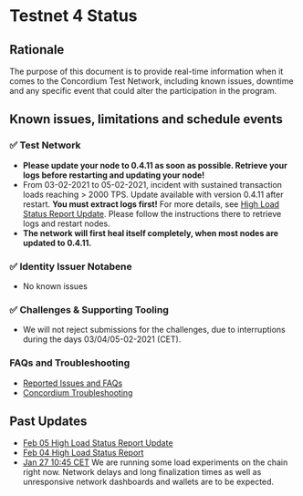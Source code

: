 # Testnet 4 Status

## Rationale

The purpose of this document is to provide real-time information when it comes to the Concordium Test Network, including known issues, downtime and any specific event that could alter the participation in the program.

## Known issues, limitations and schedule events

### ✅ Test Network

* **Please update your node to 0.4.11 as soon as possible. Retrieve your logs before restarting and updating your node!**
* From 03-02-2021 to 05-02-2021, incident with sustained transaction loads reaching > 2000 TPS. Update available with version 0.4.11 after restart. **You must extract logs first!** For more details, see [High Load Status Report Update](https://medium.com/concordium/ot4-high-load-status-report-update-e03a54bd82fc). Please follow the instructions there to retrieve logs and restart nodes.
* **The network will first heal itself completely, when most nodes are updated to 0.4.11.**

### ✅ Identity Issuer Notabene

  * No known issues

### ✅ Challenges & Supporting Tooling

* We will not reject submissions for the challenges, due to interruptions during the days 03/04/05-02-2021 (CET).

### FAQs and Troubleshooting

* [Reported Issues and FAQs](https://github.com/Concordium/Testnet4-Challenges/projects/1)
* [Concordium Troubleshooting](https://developers.concordium.com/en/testnet4/testnet/see-also/troubleshooting.html)

## Past Updates

* [Feb 05 High Load Status Report Update](https://medium.com/concordium/ot4-high-load-status-report-update-e03a54bd82fc)
* [Feb 04 High Load Status Report](https://medium.com/concordium/ot4-high-load-status-report-6d4d5b441668) 
* [Jan 27 10:45 CET](https://discord.com/channels/667378330923696158/687313907500449849/803924019606716457) We are running some load experiments on the chain right now. Network delays and long finalization times as well as unresponsive network dashboards and wallets are to be expected.
